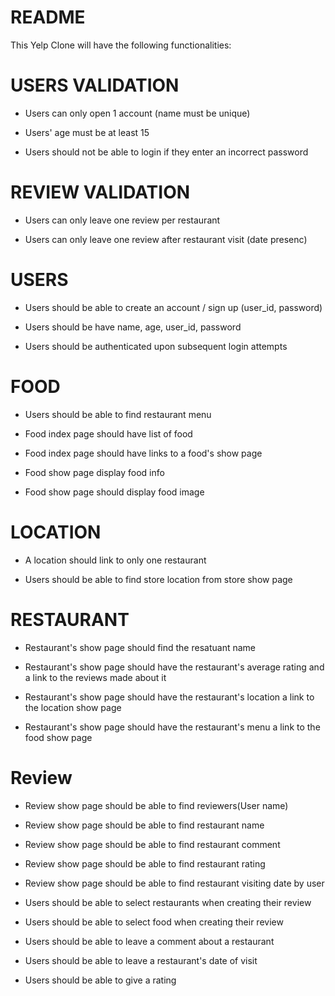 # README

This Yelp Clone will have the following functionalities: 

# USERS VALIDATION
- Users can only open 1 account (name must be unique)

- Users' age must be at least 15

- Users should not be able to login if they enter an incorrect password

# REVIEW VALIDATION
- Users can only leave one review per restaurant

- Users can only leave one review after restaurant visit (date presenc)

# USERS
- Users should be able to create an account / sign up (user_id, password)

- Users should be have name, age, user_id, password

- Users should be authenticated upon subsequent login attempts


# FOOD
- Users should be able to find restaurant menu

- Food index page should have list of food

- Food index page should have links to a food's show page

- Food show page display food info

- Food show page should display food image

# LOCATION
- A location should link to only one restaurant

- Users should be able to find store location from store show page

# RESTAURANT
- Restaurant's show page should find the resatuant name

- Restaurant's show page should have the restaurant's average rating and a link to the reviews made about it

- Restaurant's show page should have the restaurant's location a link to the location show page

- Restaurant's show page should have the restaurant's menu a link to the food show page

# Review
- Review show page should be able to find reviewers(User name)

- Review show page should be able to find restaurant name 

- Review show page should be able to find restaurant comment

- Review show page should be able to find restaurant rating

- Review show page should be able to find restaurant visiting date by user

- Users should be able to select restaurants when creating their review

- Users should be able to select food when creating their review

- Users should be able to leave a comment about a restaurant 

- Users should be able to leave a restaurant's date of visit

- Users should be able to give a rating


